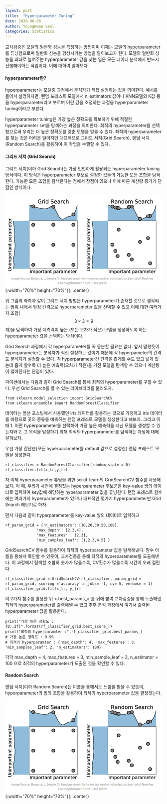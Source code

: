 ```yaml
---
layout: post
title:  "Hyperparameter Tuning"
date: 2020-06-06
author: YoungHwan Seol
categories: Statistics
---
```


교차검증은 모델의 일반화 성능을 측정하는 방법이며 이제는 모델의 hyperparameter를 튜닝함으로써 일반화 성능을 향상시키는 방법을 알아보고자 한다. 모델의 일반화 성능을 최대로 높여주는 hyperparameter 값을 찾는 일은 모든 데이터 분석에서 반드시 진행해야하는 작업이다. 이에 대하여 알아보자.

#### hyperparameter란?

hyperparameter는 모델링 과정에서 분석자가 직접 설정하는 값을 의미한다. 예시를 들어서 설명하자면, 랜덤 포레스트 모델에서 n_estimators 값이나 KNN모델의 K값 등을 hyperparameter라고 부르며 이런 값을 조정하는 과정을 hyperparameter tuning이라고 부른다.

hyperparameter tuning은 가장 높은 정확도를 확보하기 위해 적절한 hyperparameter set을 탐색하는 과정을 의미한다. 최적의 hyperparameter를 선택함으로써 우리는 더 높은 정확도를 갖춘 모델을 얻을 수 있다. 최적의 hyperparameter를 찾는 것은 어려운 일이지만 대표적으로 그리드 서치(Grid Search), 랜덤 서치(Random Search)를 활용하여 이 작업을 수행할 수 있다.

#### 그리드 서치 (Grid Search)

그리드 서치(이하 Grid Search)는 가장 빈번하게 활용되는 hyperparameter tuning 방식이다. 이 방식은 hyperparameter 후보로 설정한 값들의 가능한 모든 조합을 탐색한다. 가능한 모든 조합을 탐색한다는 점에서 장점이 있으나 이에 따른 계산량 증가가 단점인 방식이다.

![GSCV](https://github.com/seolbluewings/seolbluewings.github.io/blob/master/assets/gridsearch.PNG?raw=true){:width="70%" height="70%"}{: .center}

위 그림의 좌측과 같이 그리드 서치 방법은 hyperparameter가 존재할 것으로 생각되는 범위 내에서 일정 간격으로 hyperparameter 값을 선택할 수 있고 이에 대한 여러가지 조합($$3\times 3 = 9$$개)을 탐색하여 가장 예측력이 높은 (또는 오차가 적은) 모델을 생성하도록 하는 hyperparameter 값을 선택하는 방식이다.

Grid Search 과정에서 각 hyperparameter를 꼭 등분할 필요는 없다. 앞서 말했듯이 hyperparameter는 분석자가 직접 설정하는 값이기 때문에 각 hyperpameter의 간격도 분석자가 설정할 수 있다. 각 hyperparameter간 간격을 좁게할 수도 있고 넓게 있는데 좁게 할수록 더 높은 예측력(오차가 작은)을 가진 모델을 탐색할 수 있으나 계산량이 많아진다는 단점이 있다.

파이썬에서는 다음과 같이 Grid Search를 통해 최적의 hyperparameter를 구할 수 있다. 우선 Grid Search를 할 수 있는 라이브러리를 불러오자.
~~~
from sklearn.model_selection import GridSearchCV
from sklearn.ensemble import RandomForestClassifier
~~~

데이터는 앞선 포스팅에서 사용했던 iris 데이터를 활용하는 것으로 가정하고 iris 데이터를 바탕으로 꽃의 종류를 예측하는 랜덤 포레스트 모델을 생성한다고 해보자. 그리고 이 때 1. 어떤 hyperparameter를 선택해야 가장 높은 예측력을 지닌 모델을 생성할 수 있는지와 2. 그 목적을 달성하기 위해 최적의 hyperparameter를 탐색하는 과정에 대해 살펴보자.

우선 가장 간단한(모든 hyperparameter를 default 값으로 설정한) 랜덤 포레스트 모델을 생성한다.

~~~
rf_classifier = RandomForestClassifier(random_state = 0)
rf_classifier.fit(x_tr,y_tr)
~~~

자 이제 hyperparameter 튜닝을 위한 scikit-learn의 GridSearchCV 함수를 사용해보자. 이 때, 우리가 사전에 결정짓는 hyperparameter 후보군을 key-value 쌍의 데이터로 입력하여 key값에 해당하는 hyperparameter 값을 튜닝한다. 랜덤 포레스트 함수에는 여러가지 hyperparameter가 있으나 대표적인 몇가지 hyperparameter만 Grid Search 해보기로 하자.

먼저 다음과 같이 hyperparameter를 key-value 쌍의 데이터로 입력하고 

~~~
rf_param_grid = {'n_estimators': [10,20,30,50,100],
              'max_depth': [2,3,4],
              'max_features' : [2,3],
              'min_samples_leaf': [1,2,3,4,5] }
~~~

GridSearchCV 함수를 활용하여 최적의 hyperparameter 값을 탐색해낸다. 함수 이름을 통해서 확인할 수 있듯이, 교차검증을 통해 최적의 hyperparameter를 도출해낸다. 이 과정에서 탐색할 조합의 숫자가 많을수록, CV횟수가 많을수록 시간이 오래 걸린다.

~~~
rf_classifier_grid = GridSearchCV(rf_classifier, param_grid = rf_param_grid, scoring ='accuracy',n_jobs= -1, cv= 5, verbose = 1)
rf_classifier_grid.fit(x_tr, y_tr)
~~~

이 2가지 함수를 활용한 뒤 <.best_params_> 를 뒤에 붙여 교차검증을 통해 도출해낸 최적의 hyperparameter를 출력해낼 수 있고 추후 분석 과정에서 여기서 출력된 hyperparameter 값을 활용한다.

~~~
print("가장 높은 정확도 : {0:.2f}".format(rf_classifier_grid.best_score_))
print("최적의 hyperparamter :",rf_classifier_grid.best_params_)
# 가장 높은 정확도 : 0.96
# 최적의 hyperparamter : {'max_depth': 4, 'max_features': 3, 'min_samples_leaf': 2, 'n_estimators': 100}
~~~

각각 max_depth = 4, max_features = 3, min_sample_leaf = 2, n_estimator = 100 으로 최적의 hyperparameter가 도출된 것을 확인할 수 있다.

#### Random Search

랜덤 서치(이하 Random Search)는 이름을 통해서도 느낌을 받을 수 있듯이, hyperparameter의 임의 조합을 활용하여 최적의 hyperparameter 값을 결정짓는다.

![GSCV](https://github.com/seolbluewings/seolbluewings.github.io/blob/master/assets/gridsearch.PNG?raw=true){:width="70%" height="70%"}{: .center}











